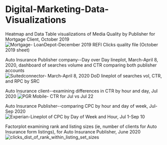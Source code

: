 # Digital-Marketing-Data-Visualizations
Heatmap and Data Table visualizations of Media Quality by Publisher for Mortgage Client, October 2019
![Mortgage- LoanDepot-December 2019 REFI Clicks quality file (October 2019 sheet)](https://github.com/Kallen113/Digital-Marketing-Data-Visualizations/assets/35751364/8f03a21f-4e77-411a-9747-b38f10d27e1c)


Auto Insurance Publisher company--Day over Day lineplot, March-April 8, 2020, dashboard of searches volume and CTR comparing both publisher accounts 
![Suitedconnector- March-April 8, 2020 DoD lineplot of searches vol, CTR, and RPC by SRC](https://github.com/Kallen113/Digital-Marketing-Data-Visualizations/assets/35751364/48b6c706-ca95-4c99-b2a4-5fc6edbd83f9)

Auto Insurance client--examining differences in CTR by hour and day, Jul 2020
![PGR Mobile- CTR for Jul vs Jul 22](https://github.com/Kallen113/Digital-Marketing-Data-Visualizations/assets/35751364/248c2561-e257-4bf6-97c3-666859a388db)

Auto Insurance Publisher--comparing CPC by hour and day of week, Jul-Sep 2020
![Experian-Lineplot of CPC by Day of Week and Hour, Jul 1-Sep 10](https://github.com/Kallen113/Digital-Marketing-Data-Visualizations/assets/35751364/56d1f705-ef3f-4ea2-8bc4-4e667be8af91)

Factorplot examining rank and listing sizes (ie, number of clients for Auto Insurance form listings), for Auto Insurance Publisher, June 2020
![clicks_dist_of_rank_within_listing_set_sizes](https://github.com/Kallen113/Digital-Marketing-Data-Visualizations/assets/35751364/288a4865-47dd-45ec-a483-a6d9d1c31df7)
